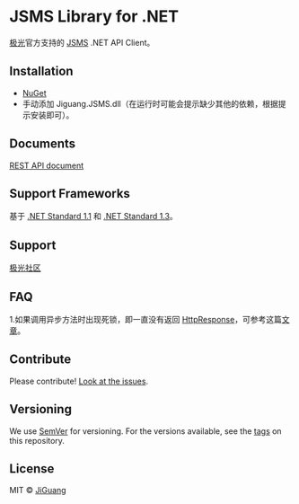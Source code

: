 # JSMS Library for .NET

[极光](https://www.jiguang.cn/)官方支持的 [JSMS](https://docs.jiguang.cn/jsms/guideline/JSMS_guide/) .NET API Client。

## Installation

- [NuGet](https://www.nuget.org/packages/Jiguang.JSMS)
- 手动添加 Jiguang.JSMS.dll（在运行时可能会提示缺少其他的依赖，根据提示安装即可）。

## Documents

[REST API document](https://docs.jiguang.cn/jsms/server/rest_api_jsms/)

## Support Frameworks

基于 [.NET Standard 1.1](https://github.com/dotnet/standard/blob/master/docs/versions/netstandard1.1.md) 和 [.NET Standard 1.3](https://github.com/dotnet/standard/blob/master/docs/versions/netstandard1.3.md)。

## Support

[极光社区](http://community.jiguang.cn/) 

## FAQ

1.如果调用异步方法时出现死锁，即一直没有返回 [HttpResponse](https://github.com/jpush/jsms-api-csharp-client/blob/v2-dev/Jiguang.JSMS/Model/HttpResponse.cs)，可参考这篇[文章](https://blogs.msdn.microsoft.com/jpsanders/2017/08/28/asp-net-do-not-use-task-result-in-main-context/)。

## Contribute

Please contribute! [Look at the issues](https://github.com/jpush/jsms-api-csharp-client/issues).

## Versioning

We use [SemVer](http://semver.org/lang/zh-CN/) for versioning. For the versions available, see the [tags](https://github.com/jpush/jsms-api-csharp-client/releases) on this repository.

## License

MIT © [JiGuang](/license)
